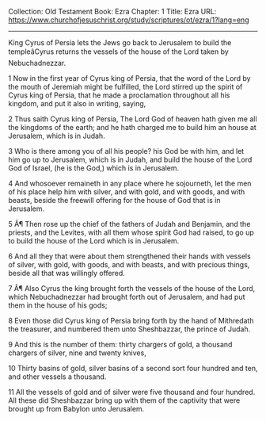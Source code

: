 Collection: Old Testament
Book: Ezra
Chapter: 1
Title: Ezra
URL: https://www.churchofjesuschrist.org/study/scriptures/ot/ezra/1?lang=eng

---

King Cyrus of Persia lets the Jews go back to Jerusalem to build the templeâCyrus returns the vessels of the house of the Lord taken by Nebuchadnezzar.

1 Now in the first year of Cyrus king of Persia, that the word of the Lord by the mouth of Jeremiah might be fulfilled, the Lord stirred up the spirit of Cyrus king of Persia, that he made a proclamation throughout all his kingdom, and put it also in writing, saying,

2 Thus saith Cyrus king of Persia, The Lord God of heaven hath given me all the kingdoms of the earth; and he hath charged me to build him an house at Jerusalem, which is in Judah.

3 Who is there among you of all his people? his God be with him, and let him go up to Jerusalem, which is in Judah, and build the house of the Lord God of Israel, (he is the God,) which is in Jerusalem.

4 And whosoever remaineth in any place where he sojourneth, let the men of his place help him with silver, and with gold, and with goods, and with beasts, beside the freewill offering for the house of God that is in Jerusalem.

5 Â¶ Then rose up the chief of the fathers of Judah and Benjamin, and the priests, and the Levites, with all them whose spirit God had raised, to go up to build the house of the Lord which is in Jerusalem.

6 And all they that were about them strengthened their hands with vessels of silver, with gold, with goods, and with beasts, and with precious things, beside all that was willingly offered.

7 Â¶ Also Cyrus the king brought forth the vessels of the house of the Lord, which Nebuchadnezzar had brought forth out of Jerusalem, and had put them in the house of his gods;

8 Even those did Cyrus king of Persia bring forth by the hand of Mithredath the treasurer, and numbered them unto Sheshbazzar, the prince of Judah.

9 And this is the number of them: thirty chargers of gold, a thousand chargers of silver, nine and twenty knives,

10 Thirty basins of gold, silver basins of a second sort four hundred and ten, and other vessels a thousand.

11 All the vessels of gold and of silver were five thousand and four hundred. All these did Sheshbazzar bring up with them of the captivity that were brought up from Babylon unto Jerusalem.
